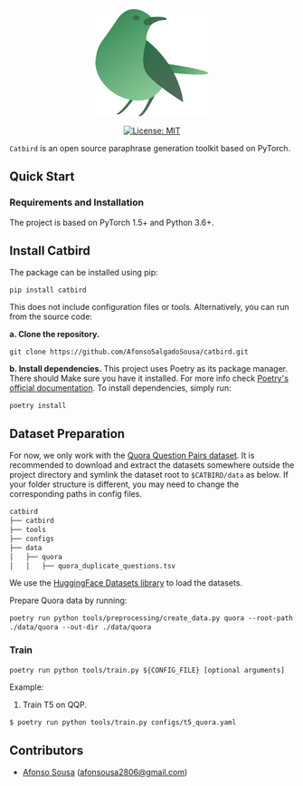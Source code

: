 <div align="center">
    </p>
    <img src="resources/catbird_logo.svg" width="200"/>
    </p>

  [![License: MIT](https://img.shields.io/badge/License-MIT-brightgreen.svg)](https://opensource.org/licenses/MIT)
</div>

`Catbird` is an open source paraphrase generation toolkit based on PyTorch.

## Quick Start

### Requirements and Installation
The project is based on PyTorch 1.5+ and Python 3.6+.

## Install Catbird
The package can be installed using pip:
```shell
pip install catbird
```
This does not include configuration files or tools.
Alternatively, you can run from the source code:

**a. Clone the repository.**
```shell
git clone https://github.com/AfonsoSalgadoSousa/catbird.git
```
**b. Install dependencies.**
This project uses Poetry as its package manager. There should Make sure you have it installed. For more info check [Poetry's official documentation](https://python-poetry.org/docs/).
To install dependencies, simply run:
```shell
poetry install
```

## Dataset Preparation
For now, we only work with the [Quora Question Pairs dataset](https://quoradata.quora.com/First-Quora-Dataset-Release-Question-Pairs). It is recommended to download and extract the datasets somewhere outside the project directory and symlink the dataset root to `$CATBIRD/data` as below. If your folder structure is different, you may need to change the corresponding paths in config files.

```text
catbird
├── catbird
├── tools
├── configs
├── data
│   ├── quora
│   │   ├── quora_duplicate_questions.tsv
```
We use the [HuggingFace Datasets library](https://huggingface.co/docs/datasets/) to load the datasets.

Prepare Quora data by running:
```shell
poetry run python tools/preprocessing/create_data.py quora --root-path ./data/quora --out-dir ./data/quora
```
### Train

```shell
poetry run python tools/train.py ${CONFIG_FILE} [optional arguments]
```

Example:
1. Train T5 on QQP.
```bash
$ poetry run python tools/train.py configs/t5_quora.yaml
```

## Contributors
* [Afonso Sousa][1] (afonsousa2806@gmail.com)

[1]: https://github.com/AfonsoSalgadoSousa